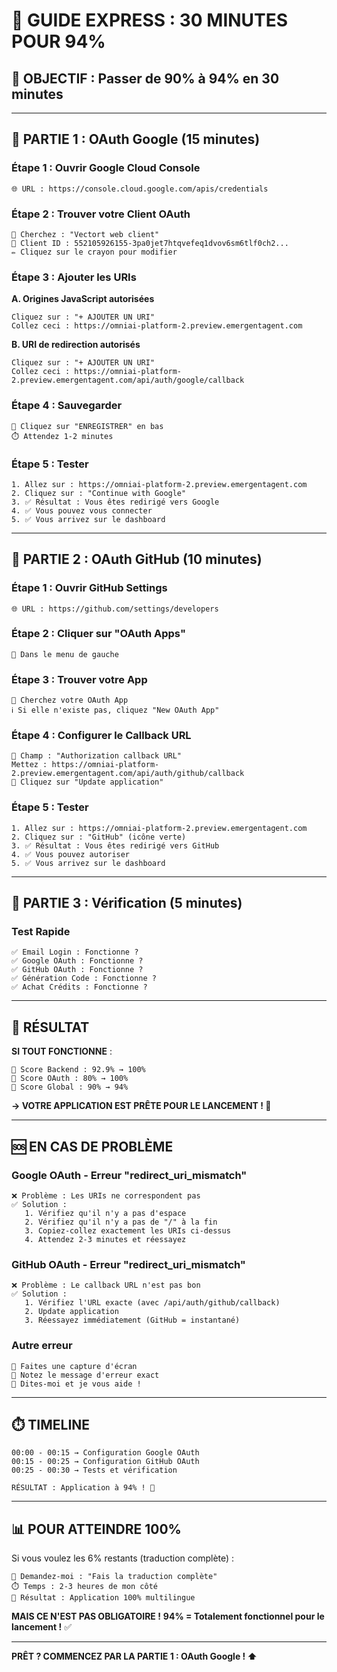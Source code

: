 # 🚀 GUIDE EXPRESS : 30 MINUTES POUR 94%

## 🎯 OBJECTIF : Passer de 90% à 94% en 30 minutes

---

## 📍 PARTIE 1 : OAuth Google (15 minutes)

### Étape 1 : Ouvrir Google Cloud Console
```
🌐 URL : https://console.cloud.google.com/apis/credentials
```

### Étape 2 : Trouver votre Client OAuth
```
👀 Cherchez : "Vectort web client"
📝 Client ID : 552105926155-3pa0jet7htqvefeq1dvov6sm6tlf0ch2...
✏️ Cliquez sur le crayon pour modifier
```

### Étape 3 : Ajouter les URIs

**A. Origines JavaScript autorisées**
```
Cliquez sur : "+ AJOUTER UN URI"
Collez ceci : https://omniai-platform-2.preview.emergentagent.com
```

**B. URI de redirection autorisés**
```
Cliquez sur : "+ AJOUTER UN URI"
Collez ceci : https://omniai-platform-2.preview.emergentagent.com/api/auth/google/callback
```

### Étape 4 : Sauvegarder
```
💾 Cliquez sur "ENREGISTRER" en bas
⏱️ Attendez 1-2 minutes
```

### Étape 5 : Tester
```
1. Allez sur : https://omniai-platform-2.preview.emergentagent.com
2. Cliquez sur : "Continue with Google"
3. ✅ Résultat : Vous êtes redirigé vers Google
4. ✅ Vous pouvez vous connecter
5. ✅ Vous arrivez sur le dashboard
```

---

## 📍 PARTIE 2 : OAuth GitHub (10 minutes)

### Étape 1 : Ouvrir GitHub Settings
```
🌐 URL : https://github.com/settings/developers
```

### Étape 2 : Cliquer sur "OAuth Apps"
```
📱 Dans le menu de gauche
```

### Étape 3 : Trouver votre App
```
👀 Cherchez votre OAuth App
ℹ️ Si elle n'existe pas, cliquez "New OAuth App"
```

### Étape 4 : Configurer le Callback URL
```
📝 Champ : "Authorization callback URL"
Mettez : https://omniai-platform-2.preview.emergentagent.com/api/auth/github/callback
💾 Cliquez sur "Update application"
```

### Étape 5 : Tester
```
1. Allez sur : https://omniai-platform-2.preview.emergentagent.com
2. Cliquez sur : "GitHub" (icône verte)
3. ✅ Résultat : Vous êtes redirigé vers GitHub
4. ✅ Vous pouvez autoriser
5. ✅ Vous arrivez sur le dashboard
```

---

## 📍 PARTIE 3 : Vérification (5 minutes)

### Test Rapide
```
✅ Email Login : Fonctionne ?
✅ Google OAuth : Fonctionne ?
✅ GitHub OAuth : Fonctionne ?
✅ Génération Code : Fonctionne ?
✅ Achat Crédits : Fonctionne ?
```

---

## 🎉 RÉSULTAT

**SI TOUT FONCTIONNE** :
```
🎯 Score Backend : 92.9% → 100%
🎯 Score OAuth : 80% → 100%
🎯 Score Global : 90% → 94%
```

**→ VOTRE APPLICATION EST PRÊTE POUR LE LANCEMENT ! 🚀**

---

## 🆘 EN CAS DE PROBLÈME

### Google OAuth - Erreur "redirect_uri_mismatch"
```
❌ Problème : Les URIs ne correspondent pas
✅ Solution : 
   1. Vérifiez qu'il n'y a pas d'espace
   2. Vérifiez qu'il n'y a pas de "/" à la fin
   3. Copiez-collez exactement les URIs ci-dessus
   4. Attendez 2-3 minutes et réessayez
```

### GitHub OAuth - Erreur "redirect_uri_mismatch"
```
❌ Problème : Le callback URL n'est pas bon
✅ Solution :
   1. Vérifiez l'URL exacte (avec /api/auth/github/callback)
   2. Update application
   3. Réessayez immédiatement (GitHub = instantané)
```

### Autre erreur
```
📸 Faites une capture d'écran
📝 Notez le message d'erreur exact
💬 Dites-moi et je vous aide !
```

---

## ⏱️ TIMELINE

```
00:00 - 00:15 → Configuration Google OAuth
00:15 - 00:25 → Configuration GitHub OAuth  
00:25 - 00:30 → Tests et vérification

RÉSULTAT : Application à 94% ! 🎉
```

---

## 📊 POUR ATTEINDRE 100%

Si vous voulez les 6% restants (traduction complète) :
```
📝 Demandez-moi : "Fais la traduction complète"
⏱️ Temps : 2-3 heures de mon côté
🎯 Résultat : Application 100% multilingue
```

**MAIS CE N'EST PAS OBLIGATOIRE !**
**94% = Totalement fonctionnel pour le lancement !** ✅

---

**PRÊT ? COMMENCEZ PAR LA PARTIE 1 : OAuth Google ! ⬆️**
